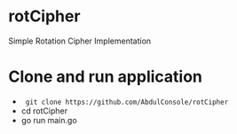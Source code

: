 # rotCipher
Simple Rotation Cipher Implementation

# Clone and run application
- ` git clone https://github.com/AbdulConsole/rotCipher`
- cd rotCipher
- go run main.go

